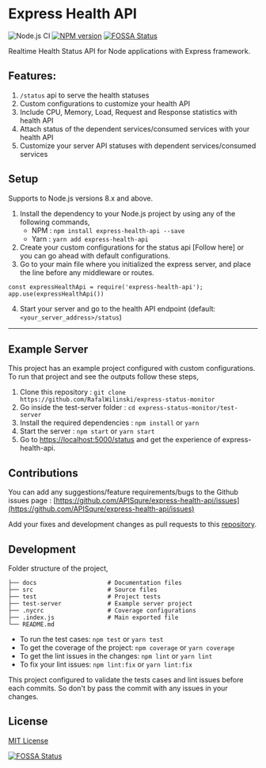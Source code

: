 # Express Health API

![Node.js CI](https://github.com/APISqure/express-health-api/workflows/Node.js%20CI/badge.svg?branch=master)
[![NPM version](https://img.shields.io/npm/v/express-health-api.svg)](https://www.npmjs.com/package/express-health-api)
[![FOSSA Status](https://app.fossa.com/api/projects/git%2Bgithub.com%2FAPISqure%2Fexpress-health-api.svg?type=shield)](https://app.fossa.com/projects/git%2Bgithub.com%2FAPISqure%2Fexpress-health-api?ref=badge_shield)


Realtime Health Status API for Node applications with Express framework.

## Features:
1. `/status` api to serve the health statuses
2. Custom configurations to customize your health API
3. Include CPU, Memory, Load, Request and Response statistics with health API
4. Attach status of the dependent services/consumed services with your health API
5. Customize your server API statuses with dependent services/consumed services


## Setup

Supports to Node.js versions 8.x and above.

1. Install the dependency to your Node.js project by using any of the following commands,
   - NPM : `npm install express-health-api --save`
   - Yarn : `yarn add express-health-api`
2. Create your custom configurations for the status api [Follow here] or you can go ahead with default configurations.
3. Go to your main file where you initialized the express server, and place the line before any middleware or routes.
```
const expressHealthApi = require('express-health-api');
app.use(expressHealthApi())
```
4. Start your server and go to the health API endpoint (default: `<your_server_address>/status`)
---


## Example Server

This project has an example project configured with custom configurations. To run that project and see the outputs follow these steps,
1. Clone this repository : `git clone https://github.com/RafalWilinski/express-status-monitor`
2. Go inside the test-server folder : `cd express-status-monitor/test-server`
3. Install the required dependencies : `npm install` or `yarn`
4. Start the server : `npm start` or `yarn start`
5. Go to [https://localhost:5000/status](https://localhost:5000/status) and get the experience of express-health-api.

## Contributions

You can add any suggestions/feature requirements/bugs to the Github issues page : [https://github.com/APISqure/express-health-api/issues](https://github.com/APISqure/express-health-api/issues)

Add your fixes and development changes as pull requests to this [repository](https://github.com/APISqure/express-health-api/pulls).

## Development

Folder structure of the project, 

    ├── docs                    # Documentation files
    ├── src                     # Source files
    ├── test                    # Project tests
    ├── test-server             # Example server project
    ├── .nycrc                  # Coverage configurations
    ├── .index.js               # Main exported file
    └── README.md

- To run the test cases: `npm test` or `yarn test`
- To get the coverage of the project: `npm coverage` or `yarn coverage`
- To get the lint issues in the changes: `npm lint` or `yarn lint`
- To fix your lint issues: `npm lint:fix` or `yarn lint:fix`

This project configured to validate the tests cases and lint issues before each commits. So don't by pass the commit with any issues in your changes.

## License

[MIT License](https://opensource.org/licenses/MIT)

[![FOSSA Status](https://app.fossa.com/api/projects/git%2Bgithub.com%2FAPISqure%2Fexpress-health-api.svg?type=large)](https://app.fossa.com/projects/git%2Bgithub.com%2FAPISqure%2Fexpress-health-api?ref=badge_large)


